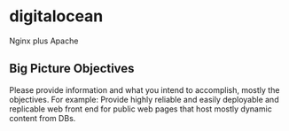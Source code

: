 # digitalocean
Nginx plus Apache
## Big Picture Objectives
Please provide information and what you intend to accomplish, mostly the objectives. For example: Provide highly reliable and easily deployable and replicable web front end for public web pages that host mostly dynamic content from DBs.
